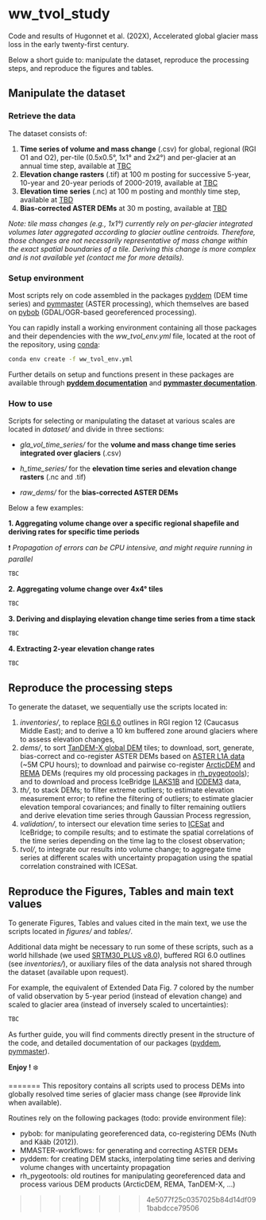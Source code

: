 # ww_tvol_study

Code and results of Hugonnet et al. (202X), Accelerated global glacier mass loss in the early twenty-first century.

Below a short guide to: manipulate the dataset, reproduce the processing steps, and reproduce the figures and tables.

## Manipulate the dataset

### Retrieve the data

The dataset consists of:
1. **Time series of volume and mass change** (.csv) for global, regional (RGI O1 and O2), per-tile (0.5x0.5°, 1x1° and 
2x2°) and per-glacier at an annual time step, available at [TBC]()
2. **Elevation change rasters** (.tif) at 100 m posting for successive 5-year, 10-year and 20-year periods of 2000-2019,
 available at [TBC]()
3. **Elevation time series** (.nc) at 100 m posting and monthly time step, available at [TBD]()
4. **Bias-corrected ASTER DEMs** at 30 m posting, available at [TBD]()

*Note: tile mass changes (e.g., 1x1°) currently rely on per-glacier integrated volumes later aggregated according to 
glacier outline centroids. Therefore, those changes are not necessarily representative of mass change within the exact 
spatial boundaries of a tile. Deriving this change is more complex and is not available yet (contact me for more details).* 

### Setup environment

Most scripts rely on code assembled in the packages [pyddem](https://github.com/iamdonovan/pybob) (DEM time series) and 
[pymmaster](https://github.com/luc-girod/MMASTER-workflows) (ASTER processing), which themselves are based on 
[pybob](https://github.com/iamdonovan/pybob) (GDAL/OGR-based georeferenced processing).

You can rapidly install a working environment containing all those packages and their dependencies with the 
*ww_tvol_env.yml* file, located at the root of the repository, using 
[conda](https://docs.conda.io/projects/conda/en/latest/user-guide/tasks/manage-environments.html):

```sh
conda env create -f ww_tvol_env.yml
```

Further details on setup and functions present in these packages are available through **[pyddem documentation](https://pyddem.readthedocs.io/en/latest/)** and
 **[pymmaster documentation](https://mmaster-workflows.readthedocs.io/en/latest/index.html)**.

### How to use

Scripts for selecting or manipulating the dataset at various scales are located in *dataset/* and divide in three sections:
* *gla_vol_time_series/* for the **volume and mass change time series integrated over glaciers** (.csv)

* *h_time_series/* for the **elevation time series and elevation change rasters** (.nc and .tif)

* *raw_dems/* for the **bias-corrected ASTER DEMs**

Below a few examples:

**1. Aggregating volume change over a specific regional shapefile and deriving rates for specific time periods**

:exclamation: *Propagation of errors can be CPU intensive, and might require running in parallel*

```python
TBC
```

**2. Aggregating volume change over 4x4° tiles**

```python
TBC
```

**3. Deriving and displaying elevation change time series from a time stack**

```python
TBC
```

**4. Extracting 2-year elevation change rates**

```python
TBC
```

## Reproduce the processing steps

To generate the dataset, we sequentially use the scripts located in:

1. *inventories/*, to replace [RGI 6.0](https://www.glims.org/RGI/) outlines in RGI region 12 (Caucasus Middle East); 
and to derive a 10 km buffered zone around glaciers where to assess elevation changes,
2. *dems/*, to sort [TanDEM-X global DEM](https://geoservice.dlr.de/web/dataguide/tdm90/) tiles; to download, sort, 
generate, bias-correct and co-register ASTER DEMs based on [ASTER L1A data](https://lpdaac.usgs.gov/products/ast_l1av003/) 
(~5M CPU hours); to download and pairwise co-register [ArcticDEM](https://www.pgc.umn.edu/data/arcticdem/) and 
[REMA](https://www.pgc.umn.edu/data/rema/) DEMs (requires my old processing packages in [rh_pygeotools](https://github.com/rhugonnet/rh_pygeotools));
 and to download and process IceBridge [ILAKS1B](https://nsidc.org/data/ILAKS1B/versions/1) and [IODEM3](https://nsidc.org/data/IODEM3/versions/1) data,
3. *th/*, to stack DEMs; to filter extreme outliers; to estimate elevation measurement error; to refine the filtering of outliers;
 to estimate glacier elevation temporal covariances; and finally to filter remaining outliers and derive elevation time series
 through Gaussian Process regression,
4. *validation/*, to intersect our elevation time series to [ICESat](https://nsidc.org/data/glah14) and IceBridge; to compile results; and to estimate
 the spatial correlations of the time series depending on the time lag to the closest observation;
5. *tvol/*, to integrate our results into volume change; to aggregate time series at different scales with uncertainty 
propagation using the spatial correlation constrained with ICESat.

## Reproduce the Figures, Tables and main text values

To generate Figures, Tables and values cited in the main text, we use the scripts located in *figures/* and *tables/*.

Additional data might be necessary to run some of these scripts, such as a world hillshade (we used 
[SRTM30_PLUS v8.0](https://researchdata.edu.au/global-hillshading-srtm30plus-source-ucsd/690579)), buffered RGI 6.0 
outlines (see *inventories/*), or auxiliary files of the data analysis not shared through the dataset (available upon request).

For example, the equivalent of Extended Data Fig. 7 colored by the number of valid observation by 5-year period 
(instead of elevation change) and scaled to glacier area (instead of inversely scaled to uncertainties):

```python
TBC
```

As further guide, you will find comments directly present in the structure of the code, and detailed documentation of our packages ([pyddem](https://pyddem.readthedocs.io/en/latest/),
[pymmaster](https://mmaster-workflows.readthedocs.io/en/latest/index.html)).

**Enjoy !** :snowflake:



=======
This repository contains all scripts used to process DEMs into globally resolved time series of glacier mass change (see #provide link when available).

Routines rely on the following packages (todo: provide environment file):
- pybob: for manipulating georeferenced data, co-registering DEMs (Nuth and Kääb (2012)).
- MMASTER-workflows: for generating and correcting ASTER DEMs
- pyddem: for creating DEM stacks, interpolating time series and deriving volume changes with uncertainty propagation
- rh_pygeotools: old routines for manipulating georeferenced data and process various DEM products (ArcticDEM, REMA, TanDEM-X, ...)
>>>>>>> 4e5077f25c0357025b84d14df091babdcce79506
